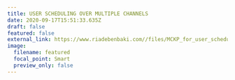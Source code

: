 ```yaml
---
title: USER SCHEDULING OVER MULTIPLE CHANNELS
date: 2020-09-17T15:51:33.635Z
draft: false
featured: false
external_link: https://www.riadebenbaki.com//files/MCKP_for_user_scheduling.pdf
image:
  filename: featured
  focal_point: Smart
  preview_only: false
---
```

